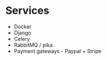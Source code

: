 # Services 

+ Docker 
+ Django 
+ Celery 
+ RabbitMQ / pika 
+ Payment gateways - Paypal + Stripe 
